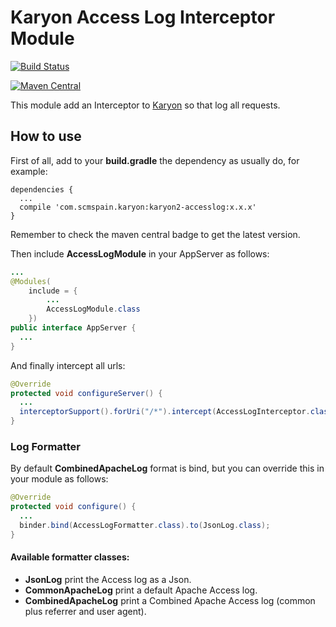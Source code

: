 # Karyon Access Log Interceptor Module

[![Build Status](https://travis-ci.org/scm-spain/karyon2-accesslog.svg)](https://travis-ci.org/scm-spain/karyon2-accesslog)

[![Maven Central](https://maven-badges.herokuapp.com/maven-central/com.scmspain.karyon/karyon2-accesslog/badge.svg)](https://maven-badges.herokuapp.com/maven-central/com.scmspain.karyon/karyon2-accesslog)

This module add an Interceptor to [Karyon](https://github.com/Netflix/karyon) so that log all requests.
 
## How to use

First of all, add to your **build.gradle** the dependency as usually do, for example:
```
dependencies {
  ...
  compile 'com.scmspain.karyon:karyon2-accesslog:x.x.x'
}
```
Remember to check the maven central badge to get the latest version.


Then include **AccessLogModule** in your AppServer as follows:

```java
...
@Modules(
    include = {
        ...
        AccessLogModule.class
    })
public interface AppServer {
  ...
}
```

And finally intercept all urls:

```java
@Override
protected void configureServer() {
  ...
  interceptorSupport().forUri("/*").intercept(AccessLogInterceptor.class);
}
```

### Log Formatter
By default **CombinedApacheLog** format is bind, but you can override this in your module as follows:

```java
@Override
protected void configure() {
  ...
  binder.bind(AccessLogFormatter.class).to(JsonLog.class);
}
```

#### Available formatter classes:
* **JsonLog** print the Access log as a Json.
* **CommonApacheLog** print a default Apache Access log.
* **CombinedApacheLog** print a Combined Apache Access log (common plus referrer and user agent).